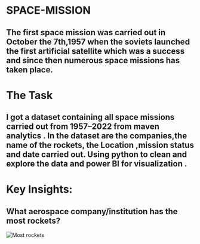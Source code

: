 # SPACE-MISSION
## The first space mission was carried out in October the 7th,1957 when the soviets launched the first artificial satellite which was a success and since then numerous space missions has taken place.
# The Task
## I got a dataset containing all space missions carried out from 1957–2022 from maven analytics . In the dataset are the companies,the name of the rockets, the Location ,mission status and date carried out. Using python to clean and explore the data and power BI for visualization .
# Key Insights:
## What aerospace company/institution has the most rockets?
![Most rockets](
https://github.com/vickkycodes/SPACE-MISSION/assets/103611857/d6fa559e-5f47-4ec8-9a32-8a8e70f26e20)
